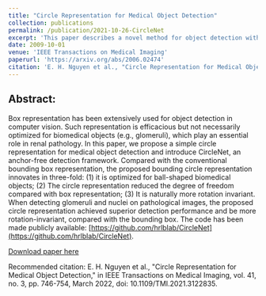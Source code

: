 ```yaml
---
title: "Circle Representation for Medical Object Detection"
collection: publications
permalink: /publication/2021-10-26-CircleNet
excerpt: 'This paper describes a novel method for object detection within medical imaging.'
date: 2009-10-01
venue: 'IEEE Transactions on Medical Imaging'
paperurl: 'https://arxiv.org/abs/2006.02474'
citation: 'E. H. Nguyen et al., "Circle Representation for Medical Object Detection," in IEEE Transactions on Medical Imaging, vol. 41, no. 3, pp. 746-754, March 2022, doi: 10.1109/TMI.2021.3122835.'
---
```

## Abstract:
Box representation has been extensively used for object detection in computer vision. Such representation is efficacious but not necessarily optimized for biomedical objects (e.g., glomeruli), which play an essential role in renal pathology. In this paper, we propose a simple circle representation for medical object detection and introduce CircleNet, an anchor-free detection framework. Compared with the conventional bounding box representation, the proposed bounding circle representation innovates in three-fold: (1) it is optimized for ball-shaped biomedical objects; (2) The circle representation reduced the degree of freedom compared with box representation; (3) It is naturally more rotation invariant. When detecting glomeruli and nuclei on pathological images, the proposed circle representation achieved superior detection performance and be more rotation-invariant, compared with the bounding box. The code has been made publicly available: [https://github.com/hrlblab/CircleNet](https://github.com/hrlblab/CircleNet).

[Download paper here](https://arxiv.org/abs/2006.02474)

Recommended citation: E. H. Nguyen et al., "Circle Representation for Medical Object Detection," in IEEE Transactions on Medical Imaging, vol. 41, no. 3, pp. 746-754, March 2022, doi: 10.1109/TMI.2021.3122835.